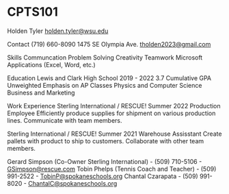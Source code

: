 # CPTS101
Holden Tyler
holden.tyler@wsu.edu


Contact
(719) 660-8090
1475 SE Olympia Ave.
tholden2023@gmail.com

Skills
Communcation
Problem Solving
Creativity
Teamwork
Microsoft Applications (Excel, Word, etc.)

Education
Lewis and Clark High School
2019 - 2022
3.7 Cumulative GPA Unweighted
Emphasis on AP Classes
Physics and Computer Science
Business and Marketing

Work Experience
Sterling International / RESCUE!
Summer 2022
Production Employee
Efficiently produce supplies for shipment on various production lines. 
Communicate with team members.

Sterling International / RESCUE!
Summer 2021
Warehouse Assisstant
Create pallets with product to ship to customers.
Collaborate with other team members.

Gerard Simpson (Co-Owner Sterling International)
      - (509) 710-5106
      - GSimpson@rescue.com
Tobin Phelps (Tennis Coach and Teacher) 
      - (509) 991-2522
      - TobinP@spokaneschools.org
Chantal Czarapata
      - (509) 991-8020
      - ChantalC@spokaneschools.org
